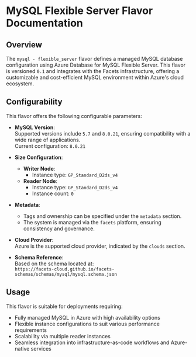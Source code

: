 # MySQL Flexible Server Flavor Documentation

## Overview

The `mysql - flexible_server` flavor defines a managed MySQL database configuration using Azure Database for MySQL Flexible Server. This flavor is versioned `0.1` and integrates with the Facets infrastructure, offering a customizable and cost-efficient MySQL environment within Azure's cloud ecosystem.

## Configurability

This flavor offers the following configurable parameters:

- **MySQL Version**:  
  Supported versions include `5.7` and `8.0.21`, ensuring compatibility with a wide range of applications.  
  Current configuration: `8.0.21`

- **Size Configuration**:
  - **Writer Node**:
    - Instance type: `GP_Standard_D2ds_v4`
  - **Reader Node**:
    - Instance type: `GP_Standard_D2ds_v4`
    - Instance count: `0`

- **Metadata**:
  - Tags and ownership can be specified under the `metadata` section.
  - The system is managed via the `facets` platform, ensuring consistency and governance.

- **Cloud Provider**:  
  Azure is the supported cloud provider, indicated by the `clouds` section.

- **Schema Reference**:  
  Based on the schema located at:  
  `https://facets-cloud.github.io/facets-schemas/schemas/mysql/mysql.schema.json`

## Usage

This flavor is suitable for deployments requiring:

- Fully managed MySQL in Azure with high availability options
- Flexible instance configurations to suit various performance requirements
- Scalability via multiple reader instances
- Seamless integration into infrastructure-as-code workflows and Azure-native services
